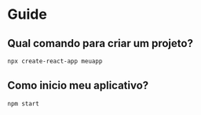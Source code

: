 # Guide

## Qual comando para criar um projeto?
```bash
npx create-react-app meuapp
```

## Como inicio meu aplicativo?
```bash
npm start
```